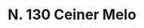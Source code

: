 ---
title: "N. 130 Ceiner Melo"
permalink: "/edition/plant130/"
plant-name: "N. 130"
plant-number: "130"
plant-xml: "/assets/xml/plant130.xml"
plant-img1: "/assets/img/plant130_verso.jpg"
plant-img2: "/assets/img/plant130.jpg"
plant-title: "N. 130 Ceiner Melo"
plant-wfo-link: "http://www.worldfloraonline.org/taxon/wfo-0000631521"
plant-kew-link: ""
plant-taxon-content: "Cycas circinnalis L."
layout: single-xml
---